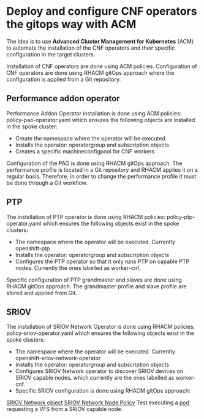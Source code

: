# Deploy and configure CNF operators the gitops way with ACM

The idea is to use **Advanced Cluster Management for Kubernetes** (ACM) to automate the installation of the CNF operators and their specific configuration in the target clusters.

Installation of CNF operators are done using ACM policies. Configuration of CNF operators are done using RHACM gitOps approach where the configuration is applied from a Git repository.

## Performance addon operator

Performance Addon Operator installation is done using ACM policies: policy-pao-operator.yaml which ensures the following objects are installed in the spoke cluster:

* Create the namespace where the operator will be executed
* Installs the operator: operatorgroup and subscription objects
* Creates a specific machineconfigpool for CNF workers

Configuration of the PAO is done using RHACM gitOps approach. The performance profile is located in a Git repository and RHACM applies it on a regular basis. Therefore, in order to change the performance profile it must be done through a Git workflow.

## PTP

The installation of PTP operator is done using RHACM policies: policy-ptp-operator.yaml which ensures the following objects exist in the spoke clusters:

* The namespace where the operator will be executed. Currently openshift-ptp
* Installs the operator: operatorgroup and subscription objects
* Configures the PTP operator so that it only runs PTP on capable PTP nodes. Currently the ones labelled as worker-cnf.

Specific configuration of PTP grandmaster and slaves are done using RHACM gitOps approach. The grandmaster profile and slave profile are stored and applied from Git.

## SRIOV

The installation of SRIOV Network Operator is done using RHACM policies: policy-sriov-operator.yaml which ensures the following objects exist in the spoke clusters:

* The namespace where the operator will be executed. Currently openshift-sriov-network-operator
* Installs the operator: operatorgroup and subscription objects
* Configures SRIOV Network operator to discover SRIOV devices on SRIOV capable nodes, which currently are the ones labelled as worker-cnf.
* Specific SRIOV configuration is done using RHACM gitOps approach:

[SRIOV Network object](https://github.com/alosadagrande/acm-cnf/blob/cnf10/operator/sriov/sriov-network.yaml)
[SRIOV Network Node Policy](https://github.com/alosadagrande/acm-cnf/blob/cnf10/operator/sriov/sriov-network-node-policy-netdevice.yaml)
Test executing a [pod](https://github.com/alosadagrande/acm-cnf/blob/cnf10/operator/sriov/sriov-pod-test.yaml) requesting a VFS from a SRIOV capable node.

